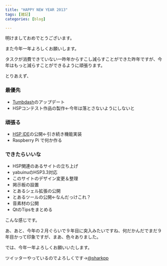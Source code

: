 ```yaml
---
title: "HAPPY NEW YEAR 2013"
tags: [雑記]
categories: [blog]

---
```


明けましておめでとうございます。

また今年一年よろしくお願いします。

タスクが消費できていない一昨年からすこし減らすことができた昨年ですが、今年はもっと減らすことができるように頑張ります。

とりあえず、

### 最優先

  * [Tumbdash][1]のアップデート
  * HSPコンテスト作品の製作←今年は落とさないようにしないと

### 頑張る

  * [HSP IDE][2]の公開←引き続き機能実装
  * Raspberry Pi で何か作る

### できたらいいな

  * HSP関連のあるサイトの立ち上げ
  * yabuinuのHSP3.3対応
  * このサイトのデザイン変更＆整理
  * 掲示板の設置
  * とあるシェル拡張の公開
  * とあるツールの公開←なんだっけこれ？
  * 音素材の公開
  * QtのTipsをまとめる

こんな感じです。

あ、あと、今年の２月ぐらいで９年目に突入みたいですね、何だかんだでまだ９年目かって印象ですが、まあ、色々ありました。

では、今年一年よろしくお願いいたします。

ツイッターやっているのでよろしくです→[@sharkpp][3]

 [1]: https://play.google.com/store/apps/details?id=net.sharkpp.Tumbdash
 [2]: https://github.com/sharkpp/hspide
 [3]: https://twitter.com/sharkpp